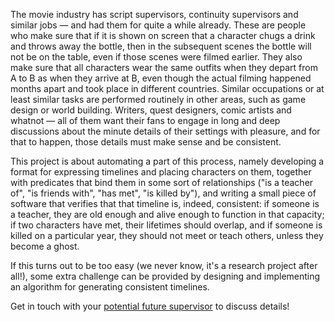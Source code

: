 The movie industry has script supervisors, continuity supervisors and similar jobs — and had them for quite a while already. These are people who make sure that if it is shown on screen that a character chugs a drink and throws away the bottle, then in the subsequent scenes the bottle will not be on the table, even if those scenes were filmed earlier. They also make sure that all characters wear the same outfits when they depart from A to B as when they arrive at B, even though the actual filming happened months apart and took place in different countries. Similar occupations or at least similar tasks are performed routinely in other areas, such as game design or world building. Writers, quest designers, comic artists and whatnot — all of them want their fans to engage in long and deep discussions about the minute details of their settings with pleasure, and for that to happen, those details must make sense and be consistent.

This project is about automating a part of this process, namely developing a format for expressing timelines and placing characters on them, together with predicates that bind them in some sort of relationships ("is a teacher of", "is friends with", "has met", "is killed by"), and writing a small piece of software that verifies that that timeline is, indeed, consistent: if someone is a teacher, they are old enough and alive enough to function in that capacity; if two characters have met, their lifetimes should overlap, and if someone is killed on a particular year, they should not meet or teach others, unless they become a ghost.

If this turns out to be too easy (we never know, it's a research project after all!), some extra challenge can be provided by designing and implementing an algorithm for generating consistent timelines.

Get in touch with your [potential future supervisor](mailto:v.zaytsev@utwente.nl) to discuss details!

